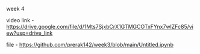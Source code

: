 week 4

video link - https://drive.google.com/file/d/1Mts7SjxbCrX1GTMGCOTxFYnx7wlZFc85/view?usp=drive_link



file - https://github.com/prerak142/week3/blob/main/Untitled.ipynb
